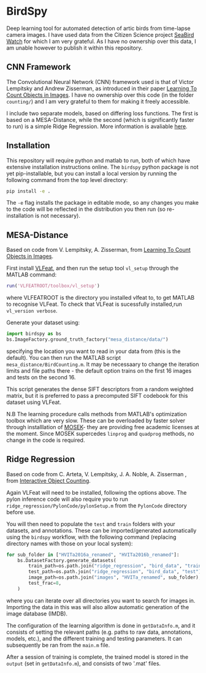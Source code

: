 # BirdSpy

Deep learning tool for automated detection of artic birds from time-lapse camera images. I have used data from the Citizen Science project [SeaBird Watch](https://www.zooniverse.org/projects/penguintom79/seabirdwatch) for which I am very grateful. As I have no ownership over this data, I am unable however to publish it within this repository.

## CNN Framework

The Convolutional Neural Network (CNN) framework used is that of Victor Lempitsky and Andrew Zisserman, as introduced in their paper [Learning To Count Objects in Images](https://www.robots.ox.ac.uk/~vgg/publications/2010/Lempitsky10b/). I have no ownership over this code (in the folder `counting/`) and I am very grateful to them for making it freely accessible.

I include two separate models, based on differing loss functions. The first is based on a MESA-Distance, while the second (which is significantly faster to run) is a simple Ridge Regression. More information is avaliable [here](https://www.robots.ox.ac.uk/~vgg/research/counting/index.html).

## Installation

This repository will require python and matlab to run, both of which have extensive installation instructions online. The `birdspy` python package is not yet pip-installable, but you can install a local version by running the following command from the top level directory:

```bash
pip install -e .
```

The `-e` flag installs the package in editable mode, so any changes you make to the code will be reflected in the distribution you then run (so re-installation is not necessary).

## MESA-Distance

Based on code from V. Lempitsky, A. Zisserman, from [Learning To Count Objects in Images](http://www.robots.ox.ac.uk/~vgg/research/counting/index.html).

First install [VLFeat](https://www.vlfeat.org/), and then run the setup tool `vl_setup` through the MATLAB command:

```matlab
run('VLFEATROOT/toolbox/vl_setup')
```

where VLFEATROOT is the directory you installed vlfeat to, to get MATLAB to recognise VLFeat. To check that VLFeat is sucessfully installed,run `vl_version verbose`.

Generate your dataset using:

```python
import birdspy as bs
bs.ImageFactory.ground_truth_factory("mesa_distance/data/")
```

specifying the location you want to read in your data from (this is the default). You can then run the MATLAB script `mesa_distance/BirdCounting.m`. It may be necessaary to change the iteration limits and file paths there - the default option trains on the first 16 images and tests on the second 16.

This script generates the dense SIFT descriptors from a random weighted matrix, but it is preferred to pass a precomputed SIFT codebook for this dataset using VLFeat.

N.B The learning procedure calls methods from MATLAB's optimization toolbox which are very slow. These can be overloaded by faster solver through installlation of [MOSEK](www.mosek.com)- they are providing free academic licenses at the moment. Since MOSEK supercedes `linprog` and `quadprog` methods, no change in the code is required.

## Ridge Regression

Based on code from C. Arteta, V. Lempitsky, J. A. Noble, A. Zisserman , from [Interactive Object Counting](https://www.robots.ox.ac.uk/~vgg/publications/2014/Arteta14/).

Again VLFeat will need to be installed, following the options above. The pylon inference code will also require you to run `ridge_regression/PylonCode/pylonSetup.m` from the `PylonCode` directory before use.

You will then need to populate the `test` and `train` folders with your datasets, and annotations. These can be imported/generated automatically using the `birdspy` workflow, with the following command (replacing directory names with those on your local system):

```python
for sub_folder in ["HVITa2016a_renamed", "HVITa2016b_renamed"]:
    bs.DatasetFactory.generate_datasets(
        train_path=os.path.join("ridge_regression", "bird_data", "train"),
        test_path=os.path.join("ridge_regression", "bird_data", "test"),
        image_path=os.path.join("images", "HVITa_renamed", sub_folder),
        test_frac=8,
    )
```

where you can iterate over all directories you want to search for images in. Importing the data in this was will also allow automatic generation of the image database (IMDB).

The configuration of the learning algorithm is done in `getDataInfo.m`, and it consists of setting the relevant paths (e.g. paths to raw data, annotations, models, etc.), and the different training and testing parameters. It can subsequently be ran from the `main.m` file.

After a session of training is complete, the trained model is stored in the `output` (set in `getDataInfo.m`), and consists of two '.mat' files.
